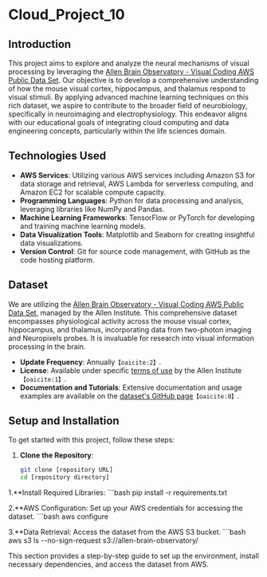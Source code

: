 # Cloud_Project_10
## Introduction
This project aims to explore and analyze the neural mechanisms of visual processing by leveraging the [Allen Brain Observatory - Visual Coding AWS Public Data Set](https://registry.opendata.aws/allen-brain-observatory/). Our objective is to develop a comprehensive understanding of how the mouse visual cortex, hippocampus, and thalamus respond to visual stimuli. By applying advanced machine learning techniques on this rich dataset, we aspire to contribute to the broader field of neurobiology, specifically in neuroimaging and electrophysiology. This endeavor aligns with our educational goals of integrating cloud computing and data engineering concepts, particularly within the life sciences domain.
## Technologies Used
- **AWS Services**: Utilizing various AWS services including Amazon S3 for data storage and retrieval, AWS Lambda for serverless computing, and Amazon EC2 for scalable compute capacity.
- **Programming Languages**: Python for data processing and analysis, leveraging libraries like NumPy and Pandas.
- **Machine Learning Frameworks**: TensorFlow or PyTorch for developing and training machine learning models.
- **Data Visualization Tools**: Matplotlib and Seaborn for creating insightful data visualizations.
- **Version Control**: Git for source code management, with GitHub as the code hosting platform.
## Dataset
We are utilizing the [Allen Brain Observatory - Visual Coding AWS Public Data Set](https://registry.opendata.aws/allen-brain-observatory/), managed by the Allen Institute. This comprehensive dataset encompasses physiological activity across the mouse visual cortex, hippocampus, and thalamus, incorporating data from two-photon imaging and Neuropixels probes. It is invaluable for research into visual information processing in the brain.

- **Update Frequency**: Annually&#8203;``【oaicite:2】``&#8203;.
- **License**: Available under specific [terms of use](http://www.alleninstitute.org/legal/terms-use/) by the Allen Institute&#8203;``【oaicite:1】``&#8203;.
- **Documentation and Tutorials**: Extensive documentation and usage examples are available on the [dataset's GitHub page](https://github.com/AllenInstitute/AllenSDK/wiki/Use-the-Allen-Brain-Observatory-%E2%80%93-Visual-Coding-on-AWS)&#8203;``【oaicite:0】``&#8203;.
## Setup and Installation
To get started with this project, follow these steps:

1. **Clone the Repository**:
   ```bash
   git clone [repository URL]
   cd [repository directory]

1.**Install Required Libraries:
    ```bash
  pip install -r requirements.txt  

2.**AWS Configuration:
Set up your AWS credentials for accessing the dataset.
    ```bash
    aws configure

3.**Data Retrieval:
Access the dataset from the AWS S3 bucket.
    ```bash
    aws s3 ls --no-sign-request s3://allen-brain-observatory/

This section provides a step-by-step guide to set up the environment, install necessary dependencies, and access the dataset from AWS.

